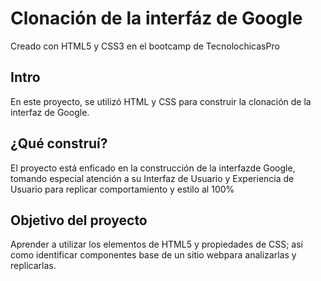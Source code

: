 # Clonación de la interfáz de Google
Creado con HTML5 y CSS3 en el bootcamp de TecnolochicasPro

## Intro
En este proyecto, se utilizó HTML y CSS para construir la clonación de la interfaz de Google.


## ¿Qué construí?
El proyecto está enficado en la construcción de la interfazde Google, tomando especial atención a su Interfaz de Usuario y Experiencia de Usuario para replicar comportamiento y estilo al 100%

## Objetivo del proyecto
Aprender a utilizar los elementos de HTML5 y propiedades de CSS; así como identificar componentes base de un sitio webpara analizarlas y replicarlas.
